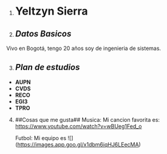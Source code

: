 1. # Yeltzyn Sierra
2. ## *Datos Basicos*

 Vivo en Bogotá, tengo 20 años soy de ingenieria de sistemas.

3. ## *Plan de estudios*
* **AUPN**
* **CVDS**
* **RECO**
* **EGI3**
* **TPRO**
4. ##Cosas que me gusta##
  Musica: Mi cancion favorita es: <https://www.youtube.com/watch?v=wBUeg1Fed_o>
  
    Futbol: Mi equipo es ![] (https://images.app.goo.gl/x1dbm6iqHJ6LEecMA)


